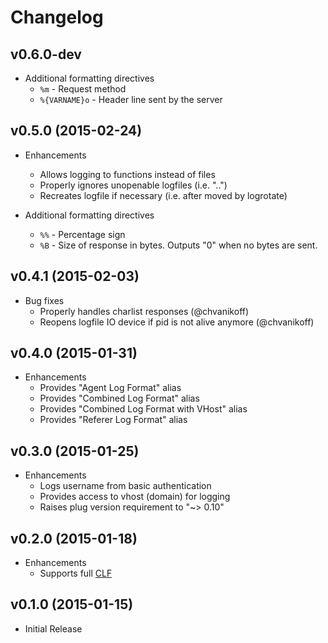 # Changelog

## v0.6.0-dev

- Additional formatting directives
  - `%m` - Request method
  - `%{VARNAME}o` - Header line sent by the server

## v0.5.0 (2015-02-24)

- Enhancements
  - Allows logging to functions instead of files
  - Properly ignores unopenable logfiles (i.e. "..")
  - Recreates logfile if necessary (i.e. after moved by logrotate)

- Additional formatting directives
  - `%%` - Percentage sign
  - `%B` - Size of response in bytes. Outputs "0" when no bytes are sent.

## v0.4.1 (2015-02-03)

- Bug fixes
  - Properly handles charlist responses (@chvanikoff)
  - Reopens logfile IO device if pid is not alive anymore (@chvanikoff)

## v0.4.0 (2015-01-31)

- Enhancements
  - Provides "Agent Log Format" alias
  - Provides "Combined Log Format" alias
  - Provides "Combined Log Format with VHost" alias
  - Provides "Referer Log Format" alias

## v0.3.0 (2015-01-25)

- Enhancements
  - Logs username from basic authentication
  - Provides access to vhost (domain) for logging
  - Raises plug version requirement to "~> 0.10"

## v0.2.0 (2015-01-18)

- Enhancements
  - Supports full [CLF](http://en.wikipedia.org/wiki/Common_Log_Format)

## v0.1.0 (2015-01-15)

- Initial Release
